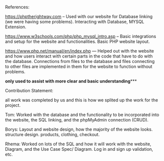 References:

https://phptherightway.com – Used with our website for Database linking (we were having some problems).
Interacting with Database, MYSQL Extension.

https://www.w3schools.com/php/php_mysql_intro.asp – Basic integrations and setup for the website and functionalities. Basic PHP website layout.

https://www.php.net/manual/en/index.php — Helped out with the website and how users interact with certain parts in the code that have to do with the database. Connections from files to the database and files connecting to other files are implemented in them for the website to function without problems.

****only used to assist with more clear and basic understanding*******

Contribution Statement:

all work was completed by us and this is how we splited up the work for the project.

Tom: Worked with the database and the functionality to be incorporated into the website, the SQL linking, and the phpMyAdmin connection (CRUD).

Borys: Layout and website design, how the majority of the website looks. structure design. products, clothing, checkout.

Rhema: Worked on lots of the SQL and how it will work with the website, Diagram, and the Use Case Spec/ Diagram. Log in and sign up validation, etc.

